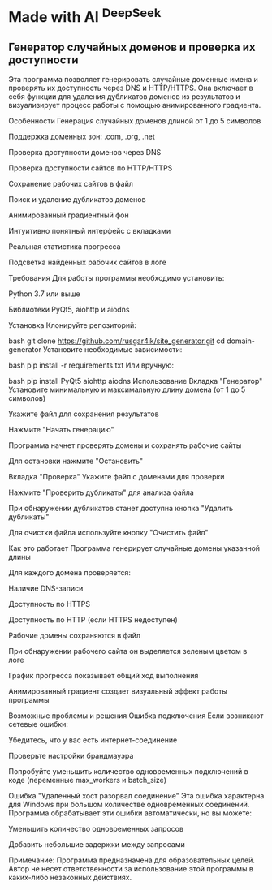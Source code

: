 # Made with AI <sup>DeepSeek</sup>

## Генератор случайных доменов и проверка их доступности


Эта программа позволяет генерировать случайные доменные имена и проверять их доступность через DNS и HTTP/HTTPS. Она включает в себя функции для удаления дубликатов доменов из результатов и визуализирует процесс работы с помощью анимированного градиента.

Особенности
Генерация случайных доменов длиной от 1 до 5 символов

Поддержка доменных зон: .com, .org, .net

Проверка доступности доменов через DNS

Проверка доступности сайтов по HTTP/HTTPS

Сохранение рабочих сайтов в файл

Поиск и удаление дубликатов доменов

Анимированный градиентный фон

Интуитивно понятный интерфейс с вкладками

Реальная статистика прогресса

Подсветка найденных рабочих сайтов в логе

Требования
Для работы программы необходимо установить:

Python 3.7 или выше

Библиотеки PyQt5, aiohttp и aiodns

Установка
Клонируйте репозиторий:

bash
git clone https://github.com/rusgar4ik/site_generator.git
cd domain-generator
Установите необходимые зависимости:

bash
pip install -r requirements.txt
Или вручную:

bash
pip install PyQt5 aiohttp aiodns
Использование
Вкладка "Генератор"
Установите минимальную и максимальную длину домена (от 1 до 5 символов)

Укажите файл для сохранения результатов

Нажмите "Начать генерацию"

Программа начнет проверять домены и сохранять рабочие сайты

Для остановки нажмите "Остановить"

Вкладка "Проверка"
Укажите файл с доменами для проверки

Нажмите "Проверить дубликаты" для анализа файла

При обнаружении дубликатов станет доступна кнопка "Удалить дубликаты"

Для очистки файла используйте кнопку "Очистить файл"

Как это работает
Программа генерирует случайные домены указанной длины

Для каждого домена проверяется:

Наличие DNS-записи

Доступность по HTTPS

Доступность по HTTP (если HTTPS недоступен)

Рабочие домены сохраняются в файл

При обнаружении рабочего сайта он выделяется зеленым цветом в логе

График прогресса показывает общий ход выполнения

Анимированный градиент создает визуальный эффект работы программы

Возможные проблемы и решения
Ошибка подключения
Если возникают сетевые ошибки:

Убедитесь, что у вас есть интернет-соединение

Проверьте настройки брандмауэра

Попробуйте уменьшить количество одновременных подключений в коде (переменные max_workers и batch_size)

Ошибка "Удаленный хост разорвал соединение"
Эта ошибка характерна для Windows при большом количестве одновременных соединений. Программа обрабатывает эти ошибки автоматически, но вы можете:

Уменьшить количество одновременных запросов

Добавить небольшие задержки между запросами

Примечание: Программа предназначена для образовательных целей. Автор не несет ответственности за использование этой программы в каких-либо незаконных действиях.
